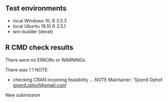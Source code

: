 ## Test environments
* local Windows 10, R 3.5.3
* local Ubuntu 18.10 R 3.5.1
* win-builder (devel)

## R CMD check results
There were no ERRORs or WARNINGs. 

There was 1 1 NOTE:
* checking CRAN incoming feasibility ... NOTE
Maintainer: 'Sjoerd Ophof <sjoerd.ophof@gmail.com>'

New submission
